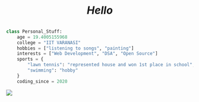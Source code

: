 <h1 align="center"><i>Hello</i></h1>

```py

class Personal_Stuff:
    age = 19.4005155968
    college = "IIT VARANASI"
    hobbies = ["listening to songs", "painting"]
    interests = ["Web Development", "DSA", "Open Source"]
    sports = {
        "lawn tennis": "represented house and won 1st place in school",
        "swimming": "hobby"
    }
    coding_since = 2020

```

![](https://komarev.com/ghpvc/?username=oyetanishq&style=for-the-badge)
